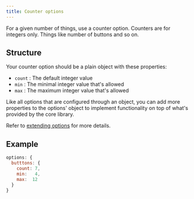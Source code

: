 ```yaml
---
title: Counter options
---
```


For a given number of things, use a counter option.
Counters are for integers only. Things like number of buttons and so on.

## Structure

Your counter option should be a plain object with these properties:

- `count` : The default integer value
- `min` : The minimal integer value that's allowed
- `max` : The maximum integer value that's allowed

<Tip>

Like all options that are configured through an object, you can 
add more properties to the options' object to implement functionality on
top of what's provided by the core library.

Refer to [extending options](/reference/api/part/config/options/extend) for
more details.

</Tip>

## Example

```js
options: {
  butttons: { 
    count: 7, 
    min:   4,
    max:  12 
  }
}
```
